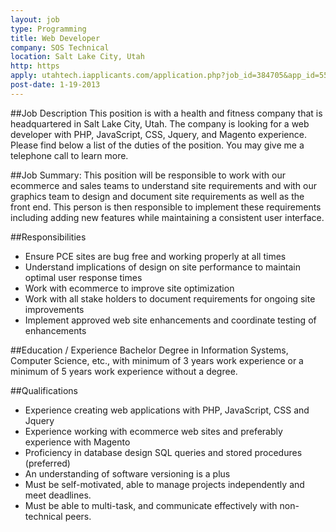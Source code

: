 ```yaml
---
layout: job
type: Programming
title: Web Developer
company: SOS Technical
location: Salt Lake City, Utah 
http: https
apply: utahtech.iapplicants.com/application.php?job_id=384705&app_id=559
post-date: 1-19-2013
--- 
```


##Job Description
This position is with a health and fitness company that is headquartered in Salt Lake City, Utah. The company is looking for a web developer with PHP, JavaScript, CSS, Jquery, and Magento experience. Please find below a list of the duties of the position. You may give me a telephone call to learn more. 

##Job Summary: 
This position will be responsible to work with our ecommerce and sales teams to understand site requirements and with our graphics team to design and document site requirements as well as the front end. This person is then responsible to implement these requirements including adding new features while maintaining a consistent user interface.
 
##Responsibilities

* Ensure PCE sites are bug free and working properly at all times
* Understand implications of design on site performance to maintain optimal user response times 
* Work with ecommerce to improve site optimization 
* Work with all stake holders to document requirements for ongoing site improvements
* Implement approved web site enhancements and coordinate testing of enhancements


##Education / Experience
Bachelor Degree in Information Systems, Computer Science, etc., with minimum of 3 years work experience or a minimum of 5 years work experience without a degree.

##Qualifications

* Experience creating web applications with PHP, JavaScript, CSS and Jquery
* Experience working with ecommerce web sites and preferably experience with Magento
* Proficiency in database design SQL queries and stored procedures (preferred) 
* An understanding of software versioning is a plus
* Must be self-motivated, able to manage projects independently and meet deadlines. 
* Must be able to multi-task, and communicate effectively with non-technical peers. 
